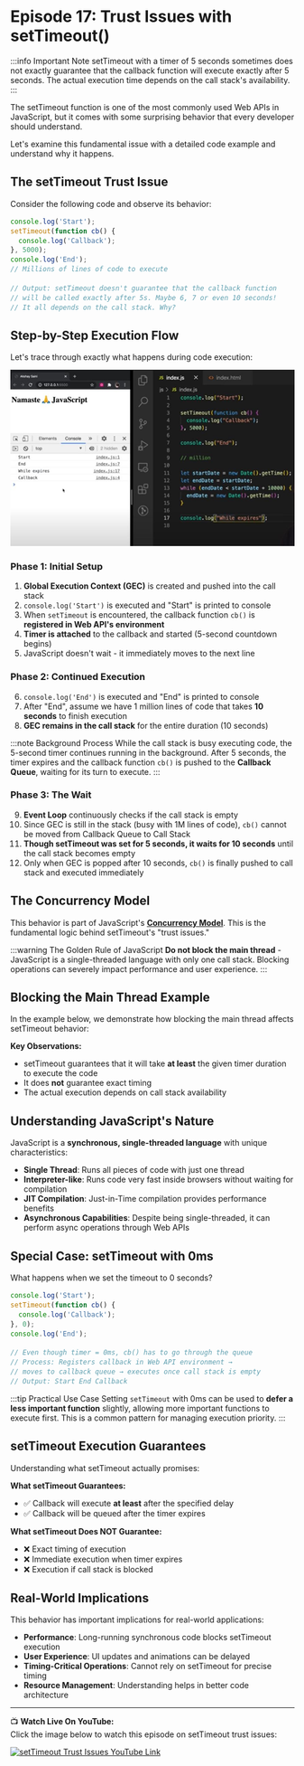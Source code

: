 # Episode 17: Trust Issues with setTimeout()

:::info Important Note
setTimeout with a timer of 5 seconds sometimes does not exactly guarantee that the callback function will execute exactly after 5 seconds. The actual execution time depends on the call stack's availability.
:::

The setTimeout function is one of the most commonly used Web APIs in JavaScript, but it comes with some surprising behavior that every developer should understand.

Let's examine this fundamental issue with a detailed code example and understand why it happens.

<!-- ![setTimeout Issue Demo](../../static/img/settimeout_issue.jpg) -->

## The setTimeout Trust Issue

Consider the following code and observe its behavior:

```javascript
console.log('Start');
setTimeout(function cb() {
  console.log('Callback');
}, 5000);
console.log('End');
// Millions of lines of code to execute

// Output: setTimeout doesn't guarantee that the callback function 
// will be called exactly after 5s. Maybe 6, 7 or even 10 seconds!
// It all depends on the call stack. Why?
```

## Step-by-Step Execution Flow

Let's trace through exactly what happens during code execution:

![setTimeout Execution Flow Demo](../../static/img/callstack_block.jpg)

### Phase 1: Initial Setup
1. **Global Execution Context (GEC)** is created and pushed into the call stack
2. `console.log('Start')` is executed and "Start" is printed to console
3. When `setTimeout` is encountered, the callback function `cb()` is **registered in Web API's environment**
4. **Timer is attached** to the callback and started (5-second countdown begins)
5. JavaScript doesn't wait - it immediately moves to the next line

### Phase 2: Continued Execution
6. `console.log('End')` is executed and "End" is printed to console
7. After "End", assume we have 1 million lines of code that takes **10 seconds** to finish execution
8. **GEC remains in the call stack** for the entire duration (10 seconds)

:::note Background Process
While the call stack is busy executing code, the 5-second timer continues running in the background. After 5 seconds, the timer expires and the callback function `cb()` is pushed to the **Callback Queue**, waiting for its turn to execute.
:::

### Phase 3: The Wait
9. **Event Loop** continuously checks if the call stack is empty
10. Since GEC is still in the stack (busy with 1M lines of code), `cb()` cannot be moved from Callback Queue to Call Stack
11. **Though setTimeout was set for 5 seconds, it waits for 10 seconds** until the call stack becomes empty
12. Only when GEC is popped after 10 seconds, `cb()` is finally pushed to call stack and executed immediately

<!-- ![setTimeout Wait Demo](../../static/img/settimeout_wait.jpg) -->

## The Concurrency Model

This behavior is part of JavaScript's **[Concurrency Model](https://developer.mozilla.org/en-US/docs/Web/JavaScript/EventLoop)**. This is the fundamental logic behind setTimeout's "trust issues."

<!-- ![Concurrency Model Demo](../../static/img/concurrency_model.jpg) -->

:::warning The Golden Rule of JavaScript
**Do not block the main thread** - JavaScript is a single-threaded language with only one call stack. Blocking operations can severely impact performance and user experience.
:::

## Blocking the Main Thread Example

In the example below, we demonstrate how blocking the main thread affects setTimeout behavior:

<!-- ![Main Thread Blocking Demo](../../static/img/blocked_thread.jpg) -->

**Key Observations:**
- setTimeout guarantees that it will take **at least** the given timer duration to execute the code
- It does **not** guarantee exact timing
- The actual execution depends on call stack availability

## Understanding JavaScript's Nature

JavaScript is a **synchronous, single-threaded language** with unique characteristics:

<!-- ![JS Thread Model Demo](../../static/img/js_thread_model.jpg) -->

- **Single Thread**: Runs all pieces of code with just one thread
- **Interpreter-like**: Runs code very fast inside browsers without waiting for compilation
- **JIT Compilation**: Just-in-Time compilation provides performance benefits
- **Asynchronous Capabilities**: Despite being single-threaded, it can perform async operations through Web APIs

## Special Case: setTimeout with 0ms

What happens when we set the timeout to 0 seconds?

```javascript
console.log('Start');
setTimeout(function cb() {
  console.log('Callback');
}, 0);
console.log('End');

// Even though timer = 0ms, cb() has to go through the queue
// Process: Registers callback in Web API environment → 
// moves to callback queue → executes once call stack is empty
// Output: Start End Callback
```

<!-- ![Zero Timeout Demo](../../static/img/zero_timeout.jpg) -->

:::tip Practical Use Case
Setting `setTimeout` with 0ms can be used to **defer a less important function** slightly, allowing more important functions to execute first. This is a common pattern for managing execution priority.
:::

## setTimeout Execution Guarantees

Understanding what setTimeout actually promises:

<!-- ![setTimeout Guarantees Demo](../../static/img/settimeout_guarantees.jpg) -->

**What setTimeout Guarantees:**
- ✅ Callback will execute **at least** after the specified delay
- ✅ Callback will be queued after the timer expires

**What setTimeout Does NOT Guarantee:**
- ❌ Exact timing of execution
- ❌ Immediate execution when timer expires
- ❌ Execution if call stack is blocked

## Real-World Implications

This behavior has important implications for real-world applications:

<!-- ![Real World Impact Demo](../../static/img/realworld_impact.jpg) -->

- **Performance**: Long-running synchronous code blocks setTimeout execution
- **User Experience**: UI updates and animations can be delayed
- **Timing-Critical Operations**: Cannot rely on setTimeout for precise timing
- **Resource Management**: Understanding helps in better code architecture

---

📺 **Watch Live On YouTube:**  
Click the image below to watch this episode on setTimeout trust issues:

[![setTimeout Trust Issues YouTube Link](https://img.youtube.com/vi/nqsPmuicJJc/0.jpg)](https://www.youtube.com/watch?v=nqsPmuicJJc&ab_channel=AkshaySaini)